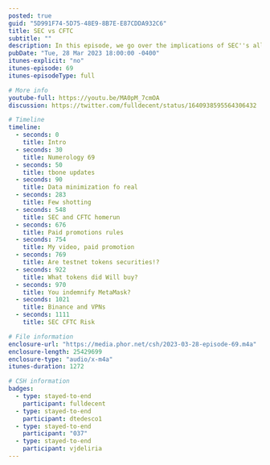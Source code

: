 ```yaml
---
posted: true
guid: "5D991F74-5D75-48E9-8B7E-E87CDDA932C6"
title: SEC vs CFTC
subtitle: ""
description: In this episode, we go over the implications of SEC''s allegations against TRON and other notable individuals within the cryptocurrency industry. We also discuss the significance of disclosing paid promotions for tokens, the legality of token securities in the testnet, and our experiment with a JSON-to-YAML converter. 
pubDate: "Tue, 28 Mar 2023 18:00:00 -0400"
itunes-explicit: "no"
itunes-episode: 69
itunes-episodeType: full

# More info
youtube-full: https://youtu.be/MA0pM_7cmOA
discussion: https://twitter.com/fulldecent/status/1640938595564306432

# Timeline
timeline:
  - seconds: 0
    title: Intro
  - seconds: 30
    title: Numerology 69
  - seconds: 50
    title: tbone updates
  - seconds: 90
    title: Data minimization fo real
  - seconds: 283
    title: Few shotting
  - seconds: 548
    title: SEC and CFTC homerun
  - seconds: 676
    title: Paid promotions rules
  - seconds: 754
    title: My video, paid promotion
  - seconds: 769
    title: Are testnet tokens securities!?
  - seconds: 922
    title: What tokens did Will buy?
  - seconds: 970
    title: You indemnify MetaMask?
  - seconds: 1021
    title: Binance and VPNs
  - seconds: 1111
    title: SEC CFTC Risk

# File information
enclosure-url: "https://media.phor.net/csh/2023-03-28-episode-69.m4a"
enclosure-length: 25429699
enclosure-type: "audio/x-m4a"
itunes-duration: 1272

# CSH information
badges:
  - type: stayed-to-end
    participant: fulldecent
  - type: stayed-to-end
    participant: dtedesco1
  - type: stayed-to-end
    participant: "037"
  - type: stayed-to-end
    participant: vjdeliria
---
```

